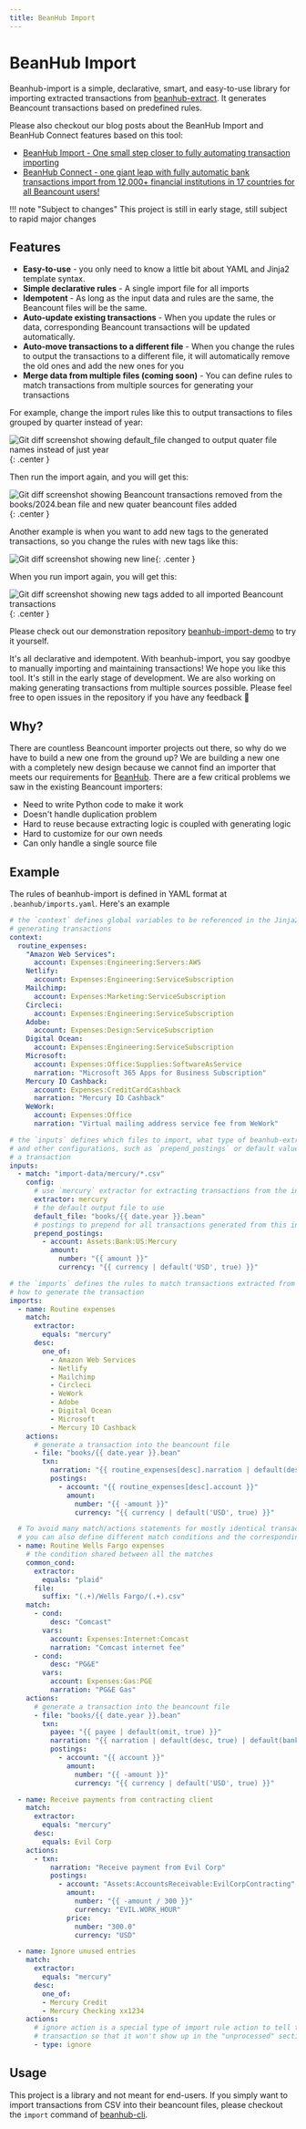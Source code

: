 ```yaml
---
title: BeanHub Import
---
```


# BeanHub Import

Beanhub-import is a simple, declarative, smart, and easy-to-use library for importing extracted transactions from [beanhub-extract](https://github.com/LaunchPlatform/beanhub-extract).
It generates Beancount transactions based on predefined rules.

Please also checkout our blog posts about the BeanHub Import and BeanHub Connect features based on this tool:

- [BeanHub Import - One small step closer to fully automating transaction importing](https://beanhub.io/blog/2024/05/27/introduction-of-beanhub-import/)
- [BeanHub Connect - one giant leap with fully automatic bank transactions import from 12,000+ financial institutions in 17 countries for all Beancount users!](https://beanhub.io/blog/2024/06/24/introduction-of-beanhub-connect/)

!!! note "Subject to changes"
    This project is still in early stage, still subject to rapid major changes

## Features

- **Easy-to-use** - you only need to know a little bit about YAML and Jinja2 template syntax.
- **Simple declarative rules** - A single import file for all imports
- **Idempotent** - As long as the input data and rules are the same, the Beancount files will be the same.
- **Auto-update existing transactions** - When you update the rules or data, corresponding Beancount transactions will be updated automatically. 
- **Auto-move transactions to a different file** - When you change the rules to output the transactions to a different file, it will automatically remove the old ones and add the new ones for you
- **Merge data from multiple files (coming soon)** - You can define rules to match transactions from multiple sources for generating your transactions

For example, change the import rules like this to output transactions to files grouped by quarter instead of year:

![Git diff screenshot showing default_file changed to output quater file names instead of just year](/img/quater-output-file.png){: .center }

Then run the import again, and you will get this:

![Git diff screenshot showing Beancount transactions removed from the books/2024.bean file and new quater beancount files added](/img/auto-txn-migration.png){: .center }

Another example is when you want to add new tags to the generated transactions, so you change the rules with new tags like this:

![Git diff screenshot showing new line](/img/new-tags.png){: .center }

When you run import again, you will get this:

![Git diff screenshot showing new tags added to all imported Beancount transactions](/img/new-tags-result.png){: .center }

Please check out our demonstration repository [beanhub-import-demo](https://github.com/LaunchPlatform/beanhub-import-demo) to try it yourself.

It's all declarative and idempotent. With beanhub-import, you say goodbye to manually importing and maintaining transactions!
We hope you like this tool. It's still in the early stage of development.
We are also working on making generating transactions from multiple sources possible.
Please feel free to open issues in the repository if you have any feedback 🙌

## Why?

There are countless Beancount importer projects out there, so why do we have to build a new one from the ground up?
We are building a new one with a completely new design because we cannot find an importer that meets our requirements for [BeanHub](https://beanhub.io).
There are a few critical problems we saw in the existing Beancount importers:

- Need to write Python code to make it work
- Doesn't handle duplication problem
- Hard to reuse because extracting logic is coupled with generating logic
- Hard to customize for our own needs
- Can only handle a single source file

## Example

The rules of beanhub-import is defined in YAML format at `.beanhub/imports.yaml`. Here's an example

```YAML
# the `context` defines global variables to be referenced in the Jinja2 template for
# generating transactions
context:
  routine_expenses:
    "Amazon Web Services":
      account: Expenses:Engineering:Servers:AWS
    Netlify:
      account: Expenses:Engineering:ServiceSubscription
    Mailchimp:
      account: Expenses:Marketing:ServiceSubscription
    Circleci:
      account: Expenses:Engineering:ServiceSubscription
    Adobe:
      account: Expenses:Design:ServiceSubscription
    Digital Ocean:
      account: Expenses:Engineering:ServiceSubscription
    Microsoft:
      account: Expenses:Office:Supplies:SoftwareAsService
      narration: "Microsoft 365 Apps for Business Subscription"
    Mercury IO Cashback:
      account: Expenses:CreditCardCashback
      narration: "Mercury IO Cashback"
    WeWork:
      account: Expenses:Office
      narration: "Virtual mailing address service fee from WeWork"

# the `inputs` defines which files to import, what type of beanhub-extract extractor to use,
# and other configurations, such as `prepend_postings` or default values for generating
# a transaction
inputs:
  - match: "import-data/mercury/*.csv"
    config:
      # use `mercury` extractor for extracting transactions from the input file
      extractor: mercury
      # the default output file to use
      default_file: "books/{{ date.year }}.bean"
      # postings to prepend for all transactions generated from this input file
      prepend_postings:
        - account: Assets:Bank:US:Mercury
          amount:
            number: "{{ amount }}"
            currency: "{{ currency | default('USD', true) }}"

# the `imports` defines the rules to match transactions extracted from the input files and
# how to generate the transaction
imports:
  - name: Routine expenses
    match:
      extractor:
        equals: "mercury"
      desc:
        one_of:
          - Amazon Web Services
          - Netlify
          - Mailchimp
          - Circleci
          - WeWork
          - Adobe
          - Digital Ocean
          - Microsoft
          - Mercury IO Cashback
    actions:
      # generate a transaction into the beancount file
      - file: "books/{{ date.year }}.bean"
        txn:
          narration: "{{ routine_expenses[desc].narration | default(desc, true) | default(bank_desc, true) }}"
          postings:
            - account: "{{ routine_expenses[desc].account }}"
              amount:
                number: "{{ -amount }}"
                currency: "{{ currency | default('USD', true) }}"

  # To avoid many match/actions statements for mostly identical transaction template,
  # you can also define different match conditions and the corresponding variables for the transaction template
  - name: Routine Wells Fargo expenses
    # the condition shared between all the matches
    common_cond:
      extractor:
        equals: "plaid"
      file:
        suffix: "(.+)/Wells Fargo/(.+).csv"
    match:
      - cond:
          desc: "Comcast"
        vars:
          account: Expenses:Internet:Comcast
          narration: "Comcast internet fee"
      - cond:
          desc: "PG&E"
        vars:
          account: Expenses:Gas:PGE
          narration: "PG&E Gas"
    actions:
      # generate a transaction into the beancount file
      - file: "books/{{ date.year }}.bean"
        txn:
          payee: "{{ payee | default(omit, true) }}"
          narration: "{{ narration | default(desc, true) | default(bank_desc, true) }}"
          postings:
            - account: "{{ account }}"
              amount:
                number: "{{ -amount }}"
                currency: "{{ currency | default('USD', true) }}"

  - name: Receive payments from contracting client
    match:
      extractor:
        equals: "mercury"
      desc:
        equals: Evil Corp
    actions:
      - txn:
          narration: "Receive payment from Evil Corp"
          postings:
            - account: "Assets:AccountsReceivable:EvilCorpContracting"
              amount:
                number: "{{ -amount / 300 }}"
                currency: "EVIL.WORK_HOUR"
              price:
                number: "300.0"
                currency: "USD"

  - name: Ignore unused entries
    match:
      extractor:
        equals: "mercury"
      desc:
        one_of:
        - Mercury Credit
        - Mercury Checking xx1234
    actions:
      # ignore action is a special type of import rule action to tell the importer to ignore the
      # transaction so that it won't show up in the "unprocessed" section in the import result
      - type: ignore

```

## Usage

This project is a library and not meant for end-users.
If you simply want to import transactions from CSV into their beancount files, please checkout the `import` command of [beanhub-cli](https://github.com/LaunchPlatform/beanhub-cli).
